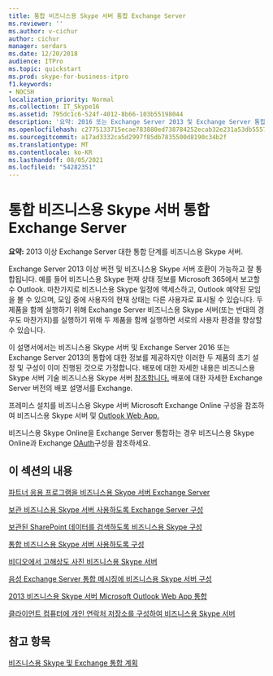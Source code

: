 ```yaml
---
title: 통합 비즈니스용 Skype 서버 통합 Exchange Server
ms.reviewer: ''
ms.author: v-cichur
author: cichur
manager: serdars
ms.date: 12/20/2018
audience: ITPro
ms.topic: quickstart
ms.prod: skype-for-business-itpro
f1.keywords:
- NOCSH
localization_priority: Normal
ms.collection: IT_Skype16
ms.assetid: 795dc1c6-524f-4012-8b66-103b55198044
description: '요약: 2016 또는 Exchange Server 2013 및 Exchange Server 통합 단계를 비즈니스용 Skype 서버.'
ms.openlocfilehash: c2775133715ecae783880ed738784252ecab32e231a53db55579769f0e22320e
ms.sourcegitcommit: a17ad3332ca5d2997f85db7835500d8190c34b2f
ms.translationtype: MT
ms.contentlocale: ko-KR
ms.lasthandoff: 08/05/2021
ms.locfileid: "54282351"
---
```

# <a name="integrate-skype-for-business-server-with-exchange-server"></a>통합 비즈니스용 Skype 서버 통합 Exchange Server

**요약:** 2013 이상 Exchange Server 대한 통합 단계를 비즈니스용 Skype 서버.

Exchange Server 2013 이상 버전 및 비즈니스용 Skype 서버 호환이 가능하고 잘 통합됩니다. 예를 들어 비즈니스용 Skype 현재 상태 정보를 Microsoft 365에서 보고할 수 Outlook. 마찬가지로 비즈니스용 Skype 일정에 액세스하고, Outlook 예약된 모임을 볼 수 있으며, 모임 중에 사용자의 현재 상태는 다른 사용자로 표시될 수 있습니다. 두 제품을 함께 실행하기 위해 Exchange Server 비즈니스용 Skype 서버(또는 반대의 경우도 마찬가지)를 실행하기 위해 두 제품을 함께 실행하면 서로의 사용자 환경을 향상할 수 있습니다.

이 설명서에서는 비즈니스용 Skype 서버 및 Exchange Server 2016 또는 Exchange Server 2013의 통합에 대한 정보를 제공하지만 이러한 두 제품의 초기 설정 및 구성이 이미 진행된 것으로 가정합니다. 배포에 대한 자세한 내용은 비즈니스용 Skype 서버 기술 비즈니스용 Skype 서버 [참조합니다.](../../../Hub/index.yml) 배포에 대한 자세한 Exchange Server 버전의 배포 설명서를 Exchange.

프레미스 설치를 비즈니스용 Skype 서버 Microsoft Exchange Online 구성을 참조하여 비즈니스용 Skype 서버 및 [Outlook Web App.](outlook-web-app.md)

비즈니스용 Skype Online을 Exchange Server 통합하는 경우 비즈니스용 Skype Online과 Exchange [OAuth](oauth-with-online-and-on-premises.md)구성을 참조하세요.

## <a name="in-this-section"></a>이 섹션의 내용

[파트너 응용 프로그램을 비즈니스용 Skype 서버 Exchange Server](configure-partner-applications.md)

[보관 비즈니스용 Skype 서버 사용하도록 Exchange Server 구성](use-exchange-archiving.md)

[보관된 SharePoint 데이터를 검색하도록 비즈니스용 Skype 구성](sharepoint-to-search-for-archived-data.md)

[통합 비즈니스용 Skype 서버 사용하도록 구성](use-the-unified-contact-store.md)

[비디오에서 고해상도 사진 비즈니스용 Skype 서버](high-resolution-photos.md)

[음성 Exchange Server 통합 메시징에 비즈니스용 Skype 서버 구성](exchangeunified-messaging-for-voice-mail.md)

[2013 비즈니스용 Skype 서버 Microsoft Outlook Web App 통합](/previous-versions/office/communications/jj688055(v=ocs.16))

[클라이언트 컴퓨터에 개인 연락처 저장소를 구성하여 비즈니스용 Skype 서버](personal-contacts-store.md)

## <a name="see-also"></a>참고 항목

[비즈니스용 Skype 및 Exchange 통합 계획](../../plan-your-deployment/integrate-with-exchange/integrate-with-exchange.md)